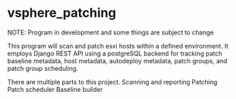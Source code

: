 # vsphere_patching

NOTE:
Program in development and some things are subject to change

This program will scan and patch esxi hosts within a defined environment. It employs Django REST API using a postgreSQL backend for tracking patch baseline metadata, host metadata, autodeploy metadata, patch groups, and patch group scheduling.

There are multiple parts to this project.
Scanning and reporting
Patching
Patch scheduler
Baseline builder
